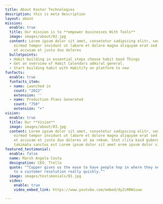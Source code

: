 ```yaml
---
title: About Kaster Technologies
description: this is meta description
layout: about
mission:
  enable: true
  title: Our mission is to **empower businesses With Tools**
  image: images/about/02.jpg
  content: Lorem ipsum dolor sit amet, consetetur sadipscing elitr, sed diam nonumy
    eirmod tempor invidunt ut labore et dolore magna aliquyam erat sed. At vero eos
    et accusam et justo duo dolores
  bulletpoints:
  - Habit building in essential steps choose habit Good Things
  - Get an overview of Habit Calendars admiral general.
  - Start building habit with Habitify on platform to new
funfacts:
  enable: true
  funfacts_item:
  - name: Launched in
    count: "2022"
    extension: ''
  - name: Production Plans Generated
    count: "750"
    extension: "+"
vision:
  enable: true
  title: Our **Vision**
  image: images/about/03.jpg
  content: Lorem ipsum dolor sit amet, consetetur sadipscing elitr, sed diam nonumy
    eirmod tempor invidunt ut labore et dolore magna aliquyam erat sed. At vero eos
    et accusam et justo duo dolores et ea rebum. Stet clita kasd gubergren, no sea
    takimata sanctus est Lorem ipsum dolor sit amet orem ipsum dolor sit amet
featured_testimonial:
  enable: false
  name: Marsh Angela Costa
  designation: CEO, Trello
  quote: "“Copper gives us the ease to have people hop in where they need to, to get
    to a customer resolution really quickly.”"
  image: images/testimonials/01.jpg
  video:
    enable: true
    video_embed_link: https://www.youtube.com/embed/dyZcRRWiuuw

---
```

